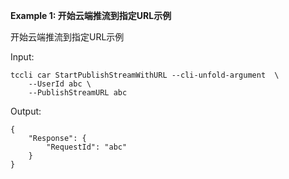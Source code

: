 **Example 1: 开始云端推流到指定URL示例**

开始云端推流到指定URL示例

Input: 

```
tccli car StartPublishStreamWithURL --cli-unfold-argument  \
    --UserId abc \
    --PublishStreamURL abc
```

Output: 
```
{
    "Response": {
        "RequestId": "abc"
    }
}
```

